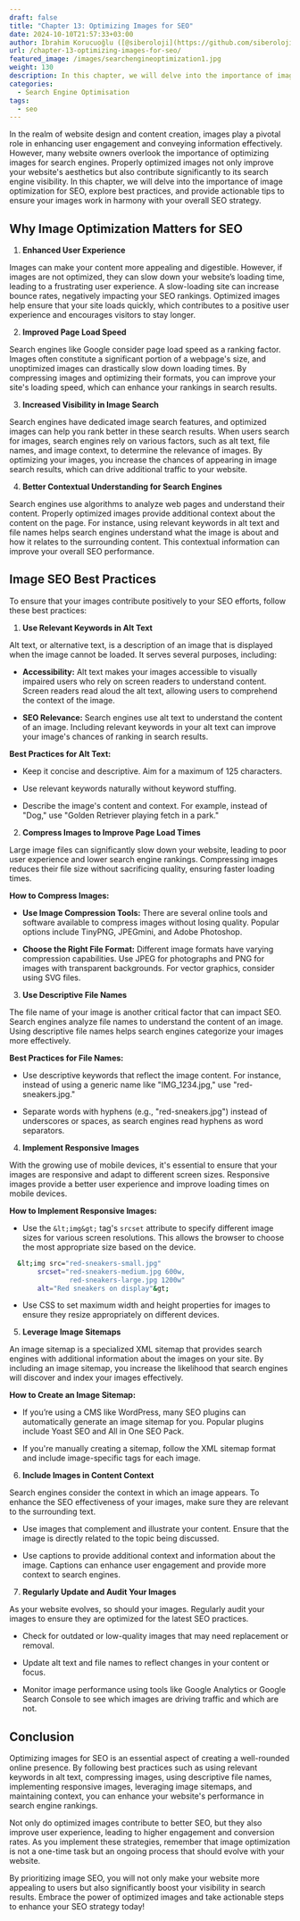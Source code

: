 ```yaml
---
draft: false
title: "Chapter 13: Optimizing Images for SEO"
date: 2024-10-10T21:57:33+03:00
author: İbrahim Korucuoğlu ([@siberoloji](https://github.com/siberoloji))
url: /chapter-13-optimizing-images-for-seo/
featured_image: /images/searchengineoptimization1.jpg
weight: 130
description: In this chapter, we will delve into the importance of image optimization for SEO, explore best practices, and provide actionable tips to ensure your images work in harmony with your overall SEO strategy.
categories:
  - Search Engine Optimisation
tags:
  - seo
---
```



In the realm of website design and content creation, images play a pivotal role in enhancing user engagement and conveying information effectively. However, many website owners overlook the importance of optimizing images for search engines. Properly optimized images not only improve your website's aesthetics but also contribute significantly to its search engine visibility. In this chapter, we will delve into the importance of image optimization for SEO, explore best practices, and provide actionable tips to ensure your images work in harmony with your overall SEO strategy.



## Why Image Optimization Matters for SEO



1. **Enhanced User Experience**



Images can make your content more appealing and digestible. However, if images are not optimized, they can slow down your website’s loading time, leading to a frustrating user experience. A slow-loading site can increase bounce rates, negatively impacting your SEO rankings. Optimized images help ensure that your site loads quickly, which contributes to a positive user experience and encourages visitors to stay longer.



2. **Improved Page Load Speed**



Search engines like Google consider page load speed as a ranking factor. Images often constitute a significant portion of a webpage's size, and unoptimized images can drastically slow down loading times. By compressing images and optimizing their formats, you can improve your site's loading speed, which can enhance your rankings in search results.



3. **Increased Visibility in Image Search**



Search engines have dedicated image search features, and optimized images can help you rank better in these search results. When users search for images, search engines rely on various factors, such as alt text, file names, and image context, to determine the relevance of images. By optimizing your images, you increase the chances of appearing in image search results, which can drive additional traffic to your website.



4. **Better Contextual Understanding for Search Engines**



Search engines use algorithms to analyze web pages and understand their content. Properly optimized images provide additional context about the content on the page. For instance, using relevant keywords in alt text and file names helps search engines understand what the image is about and how it relates to the surrounding content. This contextual information can improve your overall SEO performance.



## Image SEO Best Practices



To ensure that your images contribute positively to your SEO efforts, follow these best practices:



1. **Use Relevant Keywords in Alt Text**



Alt text, or alternative text, is a description of an image that is displayed when the image cannot be loaded. It serves several purposes, including:


* **Accessibility:** Alt text makes your images accessible to visually impaired users who rely on screen readers to understand content. Screen readers read aloud the alt text, allowing users to comprehend the context of the image.

* **SEO Relevance:** Search engines use alt text to understand the content of an image. Including relevant keywords in your alt text can improve your image's chances of ranking in search results.




**Best Practices for Alt Text:**


* Keep it concise and descriptive. Aim for a maximum of 125 characters.

* Use relevant keywords naturally without keyword stuffing.

* Describe the image's content and context. For example, instead of "Dog," use "Golden Retriever playing fetch in a park."




2. **Compress Images to Improve Page Load Times**



Large image files can significantly slow down your website, leading to poor user experience and lower search engine rankings. Compressing images reduces their file size without sacrificing quality, ensuring faster loading times.



**How to Compress Images:**


* **Use Image Compression Tools:** There are several online tools and software available to compress images without losing quality. Popular options include TinyPNG, JPEGmini, and Adobe Photoshop.

* **Choose the Right File Format:** Different image formats have varying compression capabilities. Use JPEG for photographs and PNG for images with transparent backgrounds. For vector graphics, consider using SVG files.




3. **Use Descriptive File Names**



The file name of your image is another critical factor that can impact SEO. Search engines analyze file names to understand the content of an image. Using descriptive file names helps search engines categorize your images more effectively.



**Best Practices for File Names:**


* Use descriptive keywords that reflect the image content. For instance, instead of using a generic name like "IMG_1234.jpg," use "red-sneakers.jpg."

* Separate words with hyphens (e.g., "red-sneakers.jpg") instead of underscores or spaces, as search engines read hyphens as word separators.




4. **Implement Responsive Images**



With the growing use of mobile devices, it's essential to ensure that your images are responsive and adapt to different screen sizes. Responsive images provide a better user experience and improve loading times on mobile devices.



**How to Implement Responsive Images:**


* Use the `&lt;img&gt;` tag's `srcset` attribute to specify different image sizes for various screen resolutions. This allows the browser to choose the most appropriate size based on the device.



```bash
  &lt;img src="red-sneakers-small.jpg" 
       srcset="red-sneakers-medium.jpg 600w,
               red-sneakers-large.jpg 1200w"
       alt="Red sneakers on display"&gt;
```


* Use CSS to set maximum width and height properties for images to ensure they resize appropriately on different devices.




5. **Leverage Image Sitemaps**



An image sitemap is a specialized XML sitemap that provides search engines with additional information about the images on your site. By including an image sitemap, you increase the likelihood that search engines will discover and index your images effectively.



**How to Create an Image Sitemap:**


* If you’re using a CMS like WordPress, many SEO plugins can automatically generate an image sitemap for you. Popular plugins include Yoast SEO and All in One SEO Pack.

* If you're manually creating a sitemap, follow the XML sitemap format and include image-specific tags for each image.




6. **Include Images in Content Context**



Search engines consider the context in which an image appears. To enhance the SEO effectiveness of your images, make sure they are relevant to the surrounding text.


* Use images that complement and illustrate your content. Ensure that the image is directly related to the topic being discussed.

* Use captions to provide additional context and information about the image. Captions can enhance user engagement and provide more context to search engines.




7. **Regularly Update and Audit Your Images**



As your website evolves, so should your images. Regularly audit your images to ensure they are optimized for the latest SEO practices.


* Check for outdated or low-quality images that may need replacement or removal.

* Update alt text and file names to reflect changes in your content or focus.

* Monitor image performance using tools like Google Analytics or Google Search Console to see which images are driving traffic and which are not.




## Conclusion



Optimizing images for SEO is an essential aspect of creating a well-rounded online presence. By following best practices such as using relevant keywords in alt text, compressing images, using descriptive file names, implementing responsive images, leveraging image sitemaps, and maintaining context, you can enhance your website's performance in search engine rankings.



Not only do optimized images contribute to better SEO, but they also improve user experience, leading to higher engagement and conversion rates. As you implement these strategies, remember that image optimization is not a one-time task but an ongoing process that should evolve with your website.



By prioritizing image SEO, you will not only make your website more appealing to users but also significantly boost your visibility in search results. Embrace the power of optimized images and take actionable steps to enhance your SEO strategy today!
